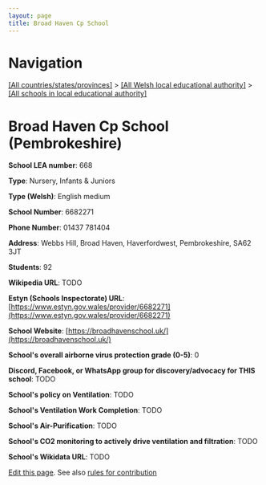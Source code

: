 ```yaml
---
layout: page
title: Broad Haven Cp School
---
```

# Navigation

[[All countries/states/provinces]](../../..) > [[All Welsh local educational authority]](../..) > [[All schools in local educational authority]](..)

# Broad Haven Cp School (Pembrokeshire)

**School LEA number**: 668

**Type**: Nursery, Infants & Juniors

**Type (Welsh)**: English medium

**School Number**: 6682271

**Phone Number**: 01437 781404

**Address**: Webbs Hill, Broad Haven, Haverfordwest, Pembrokeshire, SA62 3JT

**Students**: 92

**Wikipedia URL**: TODO

**Estyn (Schools Inspectorate) URL**: [https://www.estyn.gov.wales/provider/6682271](https://www.estyn.gov.wales/provider/6682271)

**School Website**: [https://broadhavenschool.uk/](https://broadhavenschool.uk/)

**School's overall airborne virus protection grade (0-5)**: 0

**Discord, Facebook, or WhatsApp group for discovery/advocacy for THIS school**: TODO

**School's policy on Ventilation**: TODO

**School's Ventilation Work Completion**: TODO

**School's Air-Purification**: TODO

**School's CO2 monitoring to actively drive ventilation and filtration**: TODO

**School's Wikidata URL**: TODO




[Edit this page](https://github.com/ventilate-schools/Wales/edit/prif/./Pembrokeshire/Broad_Haven_Cp_School.md). See also [rules for contribution](../../../contribution-rules/)